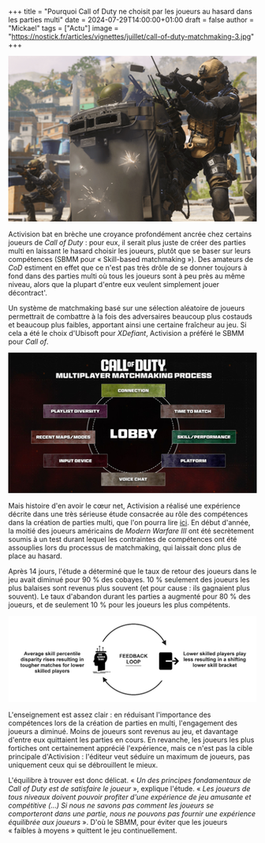 +++
title = "Pourquoi Call of Duty ne choisit par les joueurs au hasard dans les parties multi"
date = 2024-07-29T14:00:00+01:00
draft = false
author = "Mickael"
tags = ["Actu"]
image = "https://nostick.fr/articles/vignettes/juillet/call-of-duty-matchmaking-3.jpg"
+++

![Call of Duty matchmaking](call-of-duty-matchmaking-3.jpg "")

Activision bat en brèche une croyance profondément ancrée chez certains joueurs de *Call of Duty* : pour eux, il serait plus juste de créer des parties multi en laissant le hasard choisir les joueurs, plutôt que se baser sur leurs compétences (SBMM pour « Skill-based matchmaking »). Des amateurs de *CoD* estiment en effet que ce n'est pas très drôle de se donner toujours à fond dans des parties multi où tous les joueurs sont à peu près au même niveau, alors que la plupart d'entre eux veulent simplement jouer décontract'.

Un système de matchmaking basé sur une sélection aléatoire de joueurs permettrait de combattre à la fois des adversaires beaucoup plus costauds et beaucoup plus faibles, apportant ainsi une certaine fraîcheur au jeu. Si cela a été le choix d'Ubisoft pour *XDefiant*, Activision a préféré le SBMM pour *Call of*.

![Call of Duty matchmaking](call-of-duty-matchmaking-2.jpg "")

Mais histoire d'en avoir le cœur net, Activision a réalisé une expérience décrite dans une très sérieuse étude consacrée au rôle des compétences dans la création de parties multi, que l'on pourra lire [ici](https://www.activision.com/cdn/research/CallofDuty_Matchmaking_Series_2.pdf). En début d'année, la moitié des joueurs américains de *Modern Warfare III* ont été secrètement soumis à un test durant lequel les contraintes de compétences ont été assouplies lors du processus de matchmaking, qui laissait donc plus de place au hasard.

Après 14 jours, l'étude a déterminé que le taux de retour des joueurs dans le jeu avait diminué pour 90 % des cobayes. 10 % seulement des joueurs les plus balaises sont revenus plus souvent (et pour cause : ils gagnaient plus souvent). Le taux d'abandon durant les parties a augmenté pour 80 % des joueurs, et de seulement 10 % pour les joueurs les plus compétents.

![Call of Duty matchmaking](call-of-duty-matchmaking.jpg "Un des graphiques très sérieux de l'étude.")

L'enseignement est assez clair : en réduisant l'importance des compétences lors de la création de parties en multi, l'engagement des joueurs a diminué. Moins de joueurs sont revenus au jeu, et davantage d'entre eux quittaient les parties en cours. En revanche, les joueurs les plus fortiches ont certainement apprécié l'expérience, mais ce n'est pas la cible principale d'Activision : l'éditeur veut séduire un maximum de joueurs, pas uniquement ceux qui se débrouillent le mieux.

L'équilibre à trouver est donc délicat. « *Un des principes fondamentaux de Call of Duty est de satisfaire le joueur* », explique l'étude. « *Les joueurs de tous niveaux doivent pouvoir profiter d'une expérience de jeu amusante et compétitive (…) Si nous ne savons pas comment les joueurs se comporteront dans une partie, nous ne pouvons pas fournir une expérience équilibrée aux joueurs* ». D'où le SBMM, pour éviter que les joueurs « faibles à moyens » quittent le jeu continuellement.

